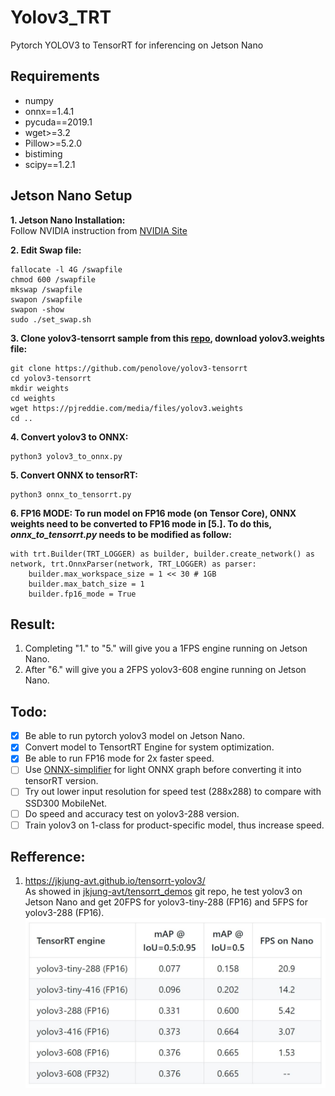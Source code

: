 # Yolov3_TRT
Pytorch YOLOV3 to TensorRT for inferencing on Jetson Nano

## Requirements   
* numpy   
* onnx==1.4.1   
* pycuda==2019.1   
* wget>=3.2   
* Pillow>=5.2.0   
* bistiming   
* scipy==1.2.1   

## Jetson Nano Setup
**1. Jetson Nano Installation:**   
Follow NVIDIA instruction from [NVIDIA Site](https://developer.nvidia.com/embedded/learn/get-started-jetson-nano-devkit)
   
**2. Edit Swap file:**   
```
fallocate -l 4G /swapfile
chmod 600 /swapfile   
mkswap /swapfile 
swapon /swapfile   
swapon -show
sudo ./set_swap.sh
```
**3. Clone yolov3-tensorrt sample from this [repo](https://github.com/penolove/yolov3-tensorrt), download yolov3.weights file:**
```
git clone https://github.com/penolove/yolov3-tensorrt   
cd yolov3-tensorrt
mkdir weights
cd weights 
wget https://pjreddie.com/media/files/yolov3.weights   
cd ..
```   
   
**4. Convert yolov3 to ONNX:**
```
python3 yolov3_to_onnx.py
```   
   
**5. Convert ONNX to tensorRT:**
```
python3 onnx_to_tensorrt.py
```

**6. FP16 MODE: To run model on FP16 mode (on Tensor Core), ONNX weights need to be converted to FP16 mode in [5.]. To do this, *onnx_to_tensorrt.py* needs to be modified as follow:**

```
with trt.Builder(TRT_LOGGER) as builder, builder.create_network() as network, trt.OnnxParser(network, TRT_LOGGER) as parser:
    builder.max_workspace_size = 1 << 30 # 1GB
    builder.max_batch_size = 1
    builder.fp16_mode = True
```  
## Result:
1. Completing "1." to "5." will give you a 1FPS engine running on Jetson Nano.   
2. After "6." will give you a 2FPS yolov3-608 engine running on Jetson Nano.   

## Todo:
- [x] Be able to run pytorch yolov3 model on Jetson Nano.
- [x] Convert model to TensortRT Engine for system optimization.
- [x] Be able to run FP16 mode for 2x faster speed.
- [ ] Use [ONNX-simplifier](https://github.com/daquexian/onnx-simplifier) for light ONNX graph before converting it into tensorRT version.
- [ ] Try out lower input resolution for speed test (288x288) to compare with SSD300 MobileNet.
- [ ] Do speed and accuracy test on yolov3-288 version.
- [ ] Train yolov3 on 1-class for product-specific model, thus increase speed.

## Refference:
1. https://jkjung-avt.github.io/tensorrt-yolov3/   
As showed in [jkjung-avt/tensorrt_demos](https://github.com/jkjung-avt/tensorrt_demos) git repo, he test yolov3 on Jetson Nano and get 20FPS for yolov3-tiny-288 (FP16) and 5FPS for yolov3-288 (FP16).   
![yolov3 jetson nano performance](yolov3_performance.JPG)



